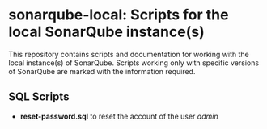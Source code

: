 # sonarqube-local: Scripts for the local SonarQube instance(s)

This repository contains scripts and documentation for working with the local instance(s) of
SonarQube. Scripts working only with specific versions of SonarQube are marked with the information
required.

## SQL Scripts

- **reset-password.sql** to reset the account of the user *admin*
